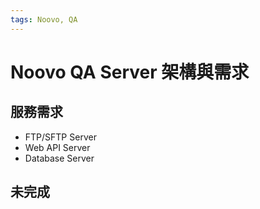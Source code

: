```yaml
---
tags: Noovo, QA
---
```

# Noovo QA Server 架構與需求 

## 服務需求
* FTP/SFTP Server
* Web API Server
* Database Server

## 未完成